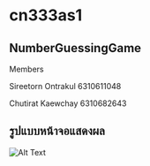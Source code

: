 # cn333as1
## NumberGuessingGame

Members

Sireetorn Ontrakul 6310611048

Chutirat Kaewchay 6310682643

## รูปแบบหน้าจอแสดงผล
![Alt Text](/app/src/main/res/drawable/Screen.png)

